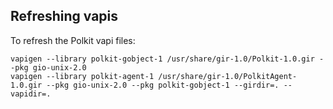 Refreshing vapis
--------------

To refresh the Polkit vapi files:

    vapigen --library polkit-gobject-1 /usr/share/gir-1.0/Polkit-1.0.gir --pkg gio-unix-2.0
    vapigen --library polkit-agent-1 /usr/share/gir-1.0/PolkitAgent-1.0.gir --pkg gio-unix-2.0 --pkg polkit-gobject-1 --girdir=. --vapidir=.
